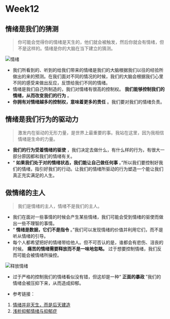 # Week12
## 情绪是我们的猜测
> 你可能会觉得你的情绪是天生的，他们就会被触发，然后你就会有情绪，但不是这样的。情绪是你的大脑在当下建立的猜测。

![情绪](https://images.gitee.com/uploads/images/2019/0518/154633_edfb78ed_2230768.jpeg "timg.jpg")

* 我们所看到的、听到的给我们带来的情绪是我们的大脑根据我们以往的经验所做出的来的预测。在我们面对不同的情况的时候，我们的大脑会根据我们心里不同的感受来做出反应，反馈给我们不同的情绪。
* 情绪是我们自己所制造的，我们对情绪有很高的控制权。 **我们能够控制我们的情绪，从而改变我们的行为** 。
*  **你拥有对情绪越多的控制权，意味着更多的责任** 。我们要对我们的情绪负责。
## 情绪是我们行为的驱动力

> 激发内在驱动的无形力量，是世界上最重要的事。我站在这里，因为我相信情绪是生命的力量。

*  **我们的行为受着情绪的驱使** ，我们决定去做什么，有什么样的行为，有很大一部分原因都和我们的情绪有关。
* “ **如果我们处于对的情绪状态，我们能让自己做任何事** 。”所以我们要控制好我们的情绪，指引好我们的行动。让我们的情绪所驱动的行为塑造一个能让我们真正充实满足的人生。
## 做情绪的主人

> 我们是情绪的主人，情绪不是我们的主人。

* 我们在面对一些事情的时候会产生某些情绪，我们可能会受到情绪的驱使而做出一些不理智的事情。
* “ **情绪是数据，它们不是指令** 。”我们可以发现情绪的价值并利用它们，而不是听从情绪的引导。
* 每个人都希望把好的情绪带给他人。但不可否认的是，谁都会有悲伤、沮丧的时候。 **痛苦的情绪需要释放而不是一味地忽略。** 过于想要控制情绪，我们反而可能会被情绪所操控。

![释放情绪](https://images.gitee.com/uploads/images/2019/0518/165549_9b1fdeb6_2230768.jpeg "u=2481297724,4140412869&fm=26&gp=0.jpg")

* 过于严格的控制我们的情绪看似没有错，但这却是一种“ **正面的暴政** ”我们的情绪会被压抑下来，从而造成抑郁。

* 参考链接：
1. [情绪并非天生，而是后天建造](https://www.jianshu.com/p/ed741150ec52)
2. [浅析抑郁情绪与抑郁症](https://www.jianshu.com/p/d96a5005a876)
